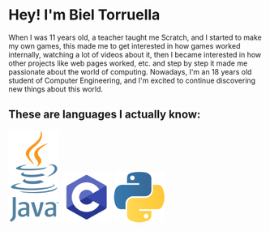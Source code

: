 <!DOCTYPE html>
<html lang="ca">
<body>
    <h1>Hey! I'm Biel Torruella</h1>
    <p>When I was 11 years old, a teacher taught me Scratch, and I started to make my own games, this made me to get interested in how games worked internally, watching a lot of videos about it, then I became interested in how other projects like web pages worked, etc. and step by step it made me passionate about the world of computing.
Nowadays, I'm an 18 years old student of Computer Engineering, and I'm excited to continue discovering new things about this world.</p>
    <h2>These are languages I actually know:</h2>
    <img src="java.png" alt="Java" heigth = "100" width = "100">
    <img src="c.png" alt="C" heigth = "100" width = "100">
    <img src="python.png" alt="Python" heigth = "100" width = "100">
</body>
</html>
